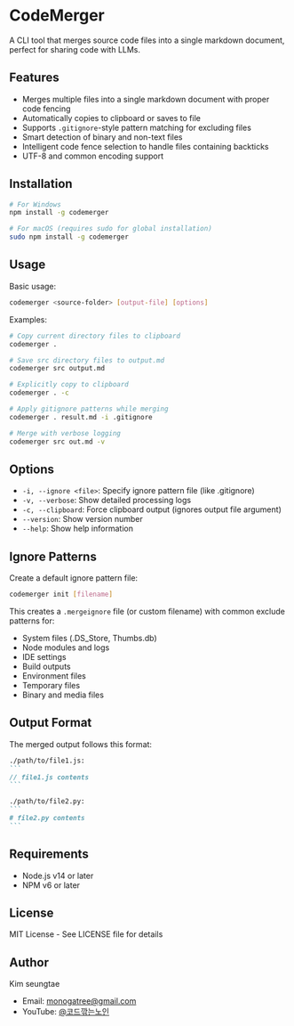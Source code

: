 # CodeMerger

A CLI tool that merges source code files into a single markdown document, perfect for sharing code with LLMs.

## Features

- Merges multiple files into a single markdown document with proper code fencing
- Automatically copies to clipboard or saves to file
- Supports `.gitignore`-style pattern matching for excluding files
- Smart detection of binary and non-text files
- Intelligent code fence selection to handle files containing backticks
- UTF-8 and common encoding support

## Installation

```bash
# For Windows
npm install -g codemerger

# For macOS (requires sudo for global installation)
sudo npm install -g codemerger
```

## Usage

Basic usage:
```bash
codemerger <source-folder> [output-file] [options]
```

Examples:
```bash
# Copy current directory files to clipboard
codemerger .

# Save src directory files to output.md
codemerger src output.md

# Explicitly copy to clipboard
codemerger . -c

# Apply gitignore patterns while merging
codemerger . result.md -i .gitignore

# Merge with verbose logging
codemerger src out.md -v
```

## Options

- `-i, --ignore <file>`: Specify ignore pattern file (like .gitignore)
- `-v, --verbose`: Show detailed processing logs
- `-c, --clipboard`: Force clipboard output (ignores output file argument)
- `--version`: Show version number
- `--help`: Show help information

## Ignore Patterns

Create a default ignore pattern file:
```bash
codemerger init [filename]
```

This creates a `.mergeignore` file (or custom filename) with common exclude patterns for:
- System files (.DS_Store, Thumbs.db)
- Node modules and logs
- IDE settings
- Build outputs
- Environment files
- Temporary files
- Binary and media files

## Output Format

The merged output follows this format:
````markdown
./path/to/file1.js:
```
// file1.js contents
```

./path/to/file2.py:
```
# file2.py contents
```
````

## Requirements

- Node.js v14 or later
- NPM v6 or later

## License

MIT License - See LICENSE file for details

## Author

Kim seungtae
- Email: monogatree@gmail.com
- YouTube: [@코드깎는노인](https://www.youtube.com/@%EC%BD%94%EB%93%9C%EA%B9%8E%EB%8A%94%EB%85%B8%EC%9D%B8)
